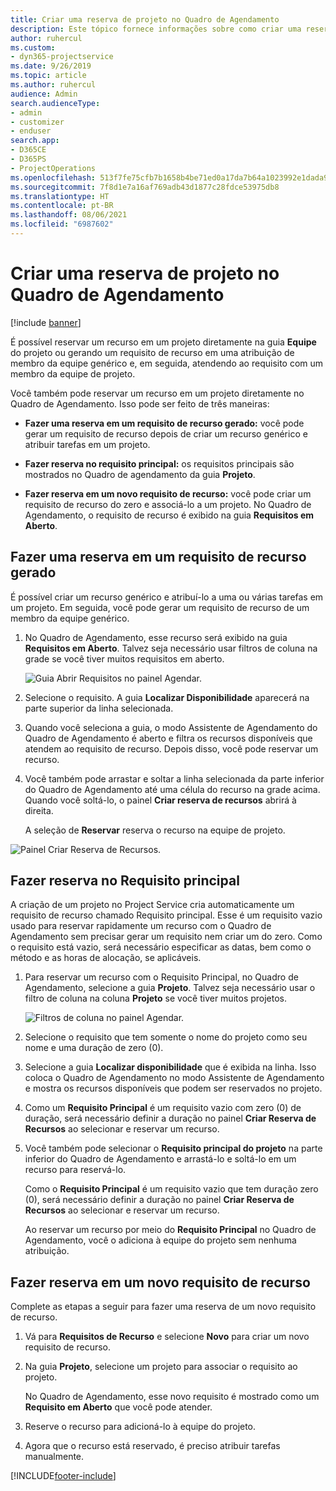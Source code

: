 ```yaml
---
title: Criar uma reserva de projeto no Quadro de Agendamento
description: Este tópico fornece informações sobre como criar uma reserva de projeto no quadro de agendamento.
author: ruhercul
ms.custom:
- dyn365-projectservice
ms.date: 9/26/2019
ms.topic: article
ms.author: ruhercul
audience: Admin
search.audienceType:
- admin
- customizer
- enduser
search.app:
- D365CE
- D365PS
- ProjectOperations
ms.openlocfilehash: 513f7fe75cfb7b1658b4be71ed0a17da7b64a1023992e1dada9adca8f0dbf21e
ms.sourcegitcommit: 7f8d1e7a16af769adb43d1877c28fdce53975db8
ms.translationtype: HT
ms.contentlocale: pt-BR
ms.lasthandoff: 08/06/2021
ms.locfileid: "6987602"
---
```

# <a name="create-a-project-booking-from-the-schedule-board"></a>Criar uma reserva de projeto no Quadro de Agendamento

[!include [banner](../includes/psa-now-project-operations.md)]

É possível reservar um recurso em um projeto diretamente na guia **Equipe** do projeto ou gerando um requisito de recurso em uma atribuição de membro da equipe genérico e, em seguida, atendendo ao requisito com um membro da equipe de projeto.

Você também pode reservar um recurso em um projeto diretamente no Quadro de Agendamento. Isso pode ser feito de três maneiras:

- **Fazer uma reserva em um requisito de recurso gerado:** você pode gerar um requisito de recurso depois de criar um recurso genérico e atribuir tarefas em um projeto.

- **Fazer reserva no requisito principal:** os requisitos principais são mostrados no Quadro de agendamento da guia **Projeto**. 

- **Fazer reserva em um novo requisito de recurso:** você pode criar um requisito de recurso do zero e associá-lo a um projeto. No Quadro de Agendamento, o requisito de recurso é exibido na guia **Requisitos em Aberto**.

## <a name="book-from-a-generated-resource-requirement"></a>Fazer uma reserva em um requisito de recurso gerado

É possível criar um recurso genérico e atribuí-lo a uma ou várias tarefas em um projeto. Em seguida, você pode gerar um requisito de recurso de um membro da equipe genérico. 

1.  No Quadro de Agendamento, esse recurso será exibido na guia **Requisitos em Aberto**. Talvez seja necessário usar filtros de coluna na grade se você tiver muitos requisitos em aberto. 

    ![Guia Abrir Requisitos no painel Agendar.](media/FAQ-Project-Booking-Schedule-Board-1.png "Captura de tela da tabela de reservas e atribuições")

2. Selecione o requisito. A guia **Localizar Disponibilidade** aparecerá na parte superior da linha selecionada.
 
3. Quando você seleciona a guia, o modo Assistente de Agendamento do Quadro de Agendamento é aberto e filtra os recursos disponíveis que atendem ao requisito de recurso. Depois disso, você pode reservar um recurso.

4. Você também pode arrastar e soltar a linha selecionada da parte inferior do Quadro de Agendamento até uma célula do recurso na grade acima. Quando você soltá-lo, o painel **Criar reserva de recursos** abrirá à direita.

    A seleção de **Reservar** reserva o recurso na equipe de projeto.

![Painel Criar Reserva de Recursos.](media/FAQ-Project-Booking-Schedule-Board-6.png "")
 

## <a name="book-from-the-primary-requirement"></a>Fazer reserva no Requisito principal

A criação de um projeto no Project Service cria automaticamente um requisito de recurso chamado Requisito principal. Esse é um requisito vazio usado para reservar rapidamente um recurso com o Quadro de Agendamento sem precisar gerar um requisito nem criar um do zero. Como o requisito está vazio, será necessário especificar as datas, bem como o método e as horas de alocação, se aplicáveis. 

1. Para reservar um recurso com o Requisito Principal, no Quadro de Agendamento, selecione a guia **Projeto**. Talvez seja necessário usar o filtro de coluna na coluna **Projeto** se você tiver muitos projetos.

   ![Filtros de coluna no painel Agendar.](media/FAQ-Project-Booking-Schedule-Board-2.png "Captura de tela da tabela de reservas e atribuições")

2. Selecione o requisito que tem somente o nome do projeto como seu nome e uma duração de zero (0).

3. Selecione a guia **Localizar disponibilidade** que é exibida na linha. Isso coloca o Quadro de Agendamento no modo Assistente de Agendamento e mostra os recursos disponíveis que podem ser reservados no projeto.

4. Como um **Requisito Principal** é um requisito vazio com zero (0) de duração, será necessário definir a duração no painel **Criar Reserva de Recursos** ao selecionar e reservar um recurso.

5. Você também pode selecionar o **Requisito principal do projeto** na parte inferior do Quadro de Agendamento e arrastá-lo e soltá-lo em um recurso para reservá-lo.
 
    Como o **Requisito Principal** é um requisito vazio que tem duração zero (0), será necessário definir a duração no painel **Criar Reserva de Recursos** ao selecionar e reservar um recurso.
 
    Ao reservar um recurso por meio do **Requisito Principal** no Quadro de Agendamento, você o adiciona à equipe do projeto sem nenhuma atribuição.
 
## <a name="book-from-a-new-resource-requirement"></a>Fazer reserva em um novo requisito de recurso
Complete as etapas a seguir para fazer uma reserva de um novo requisito de recurso. 

1. Vá para **Requisitos de Recurso** e selecione **Novo** para criar um novo requisito de recurso.

2. Na guia **Projeto**, selecione um projeto para associar o requisito ao projeto.
 
    No Quadro de Agendamento, esse novo requisito é mostrado como um **Requisito em Aberto** que você pode atender.

3. Reserve o recurso para adicioná-lo à equipe do projeto.

4. Agora que o recurso está reservado, é preciso atribuir tarefas manualmente.



[!INCLUDE[footer-include](../includes/footer-banner.md)]